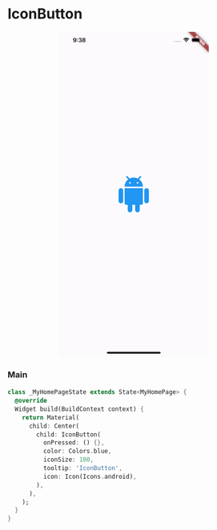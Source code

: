 # IconButton
<p align="center">
<img src="https://github.com/ThiagoEvoa/flutter_examples/blob/master/images/iconbutton.gif" height="649" width="300">
</p>

### Main
```dart
class _MyHomePageState extends State<MyHomePage> {
  @override
  Widget build(BuildContext context) {
    return Material(
      child: Center(
        child: IconButton(
          onPressed: () {},
          color: Colors.blue,
          iconSize: 100,
          tooltip: 'IconButton',
          icon: Icon(Icons.android),
        ),
      ),
    );
  }
}
```
